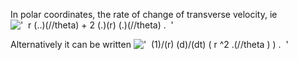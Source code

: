 In polar coordinates, the rate of change of transverse velocity, ie
!['  r (..)(//theta) + 2 (.)(r) (.)(//theta) .  '](../dictionary/equation_images/2177.1..png)

Alternatively it can be written
!['  (1)/(r) (d)/(dt) ( r \^2 .(//theta ) ) .  '](../dictionary/equation_images/2177.2..png)
